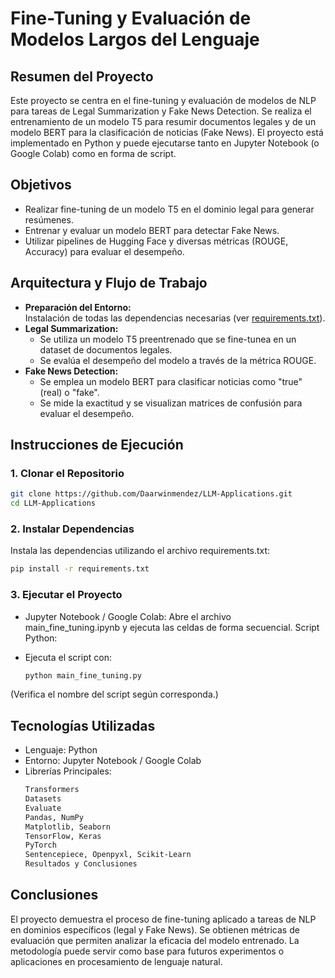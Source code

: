 # Fine-Tuning y Evaluación de Modelos Largos del Lenguaje

## Resumen del Proyecto
Este proyecto se centra en el fine-tuning y evaluación de modelos de NLP para tareas de Legal Summarization y Fake News Detection. Se realiza el entrenamiento de un modelo T5 para resumir documentos legales y de un modelo BERT para la clasificación de noticias (Fake News). El proyecto está implementado en Python y puede ejecutarse tanto en Jupyter Notebook (o Google Colab) como en forma de script.

## Objetivos
- Realizar fine-tuning de un modelo T5 en el dominio legal para generar resúmenes.
- Entrenar y evaluar un modelo BERT para detectar Fake News.
- Utilizar pipelines de Hugging Face y diversas métricas (ROUGE, Accuracy) para evaluar el desempeño.

## Arquitectura y Flujo de Trabajo
- **Preparación del Entorno:**  
  Instalación de todas las dependencias necesarias (ver [requirements.txt](requirements.txt)).
- **Legal Summarization:**  
  - Se utiliza un modelo T5 preentrenado que se fine-tunea en un dataset de documentos legales.
  - Se evalúa el desempeño del modelo a través de la métrica ROUGE.
- **Fake News Detection:**  
  - Se emplea un modelo BERT para clasificar noticias como "true" (real) o "fake".
  - Se mide la exactitud y se visualizan matrices de confusión para evaluar el desempeño.

## Instrucciones de Ejecución

### 1. Clonar el Repositorio
```bash
git clone https://github.com/Daarwinmendez/LLM-Applications.git
cd LLM-Applications
```

### 2. Instalar Dependencias
Instala las dependencias utilizando el archivo requirements.txt:
```bash
pip install -r requirements.txt
```

### 3. Ejecutar el Proyecto
* Jupyter Notebook / Google Colab:
Abre el archivo main_fine_tuning.ipynb y ejecuta las celdas de forma secuencial.
Script Python:

* Ejecuta el script con:
  ```bash
  python main_fine_tuning.py
  ```
(Verifica el nombre del script según corresponda.)

## Tecnologías Utilizadas

* Lenguaje: Python
* Entorno: Jupyter Notebook / Google Colab
* Librerías Principales:
  ```bash
  Transformers
  Datasets
  Evaluate
  Pandas, NumPy
  Matplotlib, Seaborn
  TensorFlow, Keras
  PyTorch
  Sentencepiece, Openpyxl, Scikit-Learn
  Resultados y Conclusiones
  ```
## Conclusiones
El proyecto demuestra el proceso de fine-tuning aplicado a tareas de NLP en dominios específicos (legal y Fake News). Se obtienen métricas de evaluación que permiten analizar la eficacia del modelo entrenado. La metodología puede servir como base para futuros experimentos o aplicaciones en procesamiento de lenguaje natural.
